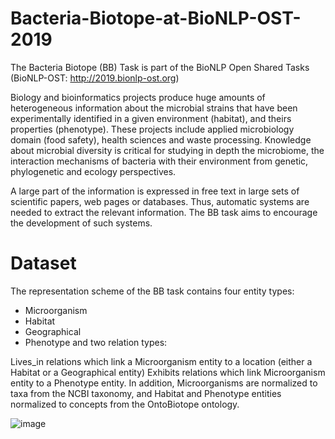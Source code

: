 # Bacteria-Biotope-at-BioNLP-OST-2019
The Bacteria Biotope (BB) Task is part of the BioNLP Open Shared Tasks (BioNLP-OST: http://2019.bionlp-ost.org) 

Biology and bioinformatics projects produce huge amounts of heterogeneous information about the microbial strains that have been experimentally identified in a given environment (habitat), and theirs properties (phenotype). These projects include applied microbiology domain (food safety), health sciences and waste processing. Knowledge about microbial diversity is critical for studying in depth the microbiome, the interaction mechanisms of bacteria with their environment from genetic, phylogenetic and ecology perspectives.

A large part of the information is expressed in free text in large sets of scientific papers, web pages or databases. Thus, automatic systems are needed to extract the relevant information. The BB task aims to encourage the development of such systems.


# Dataset 
The representation scheme of the BB task contains four entity types:

- Microorganism
- Habitat
- Geographical
- Phenotype
and two relation types:

Lives_in relations which link a Microorganism entity to a location (either a Habitat or a Geographical entity)
Exhibits relations which link Microorganism entity to a Phenotype entity.
In addition, Microorganisms are normalized to taxa from the NCBI taxonomy, and Habitat and Phenotype entities normalized to concepts from the OntoBiotope ontology.



![image](https://user-images.githubusercontent.com/41851165/66725233-68d20e80-ee4d-11e9-92b2-8c4c3a701756.png)

